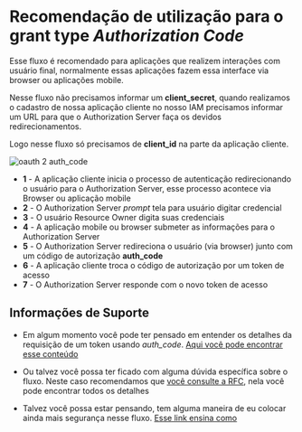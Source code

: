 # Recomendação de utilização para o grant type _Authorization Code_

Esse fluxo é recomendado para aplicações que realizem interações com usuário final, normalmente
essas aplicações fazem essa interface via browser ou aplicações mobile.

Nesse fluxo não precisamos informar um **client_secret**, quando realizamos o cadastro de nossa aplicação cliente
no nosso IAM precisamos informar um URL para que o Authorization Server faça os devidos redirecionamentos.

Logo nesse fluxo só precisamos de **client_id** na parte da aplicação cliente.


![oauth 2 auth_code](../../images/oauth2-flows-auth_code.png "fluxo auth_code oauth2")

* **1** - A aplicação cliente inicia o processo de autenticação redirecionando o usuário para 
          o Authorization Server, esse processo acontece via Browser ou aplicação mobile  
* **2** - O Authorization Server _prompt_ tela para usuário digitar credencial
* **3** - O usuário Resource Owner digita suas credenciais 
* **4** - A aplicação mobile ou browser submeter as informações para o Authorization Server
* **5** - O Authorization Server redireciona o usuário (via browser) junto com um código de autorização **auth_code** 
* **6** - A aplicação cliente troca o código de autorização por um token de acesso
* **7** - O Authorization Server responde com o novo token de acesso
 
## Informações de Suporte  

* Em algum momento você pode ter pensado em entender os detalhes da requisição de um token
 usando _auth_code_. [Aqui você pode encontrar esse conteúdo](https://oauth.net/2/grant-types/authorization-code/)

* Ou talvez você possa ter ficado com alguma dúvida específica sobre o fluxo. Neste caso recomendamos que [você consulte a RFC](https://tools.ietf.org/html/rfc6749#section-1.3.1), nela você pode 
encontrar todos os detalhes  

* Talvez você possa estar pensando, tem alguma maneira de eu colocar ainda mais segurança nesse fluxo. [Esse link
ensina como](https://auth0.com/docs/flows/call-your-api-using-the-authorization-code-flow) 
 